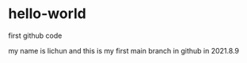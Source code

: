 # hello-world
first github code


my name is lichun and this is my first main branch in github in 2021.8.9
